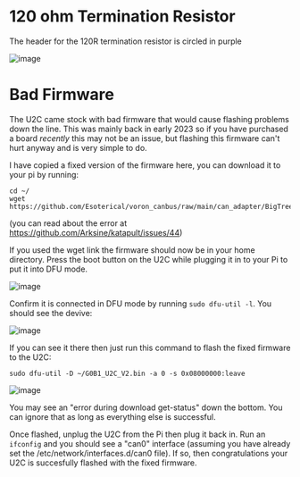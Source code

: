 # 120 ohm Termination Resistor

The header for the 120R termination resistor is circled in purple

![image](https://github.com/Esoterical/voron_canbus/assets/124253477/c7044a7f-db00-42a1-b75f-c449c44a13ca)

# Bad Firmware

The U2C came stock with bad firmware that would cause flashing problems down the line. This was mainly back in early 2023 so if you have purchased a board *recently* this may not be an issue, but flashing this firmware can't hurt anyway and is very simple to do.

I have copied a fixed version of the firmware here, you can download it to your pi by running:
```
cd ~/
wget https://github.com/Esoterical/voron_canbus/raw/main/can_adapter/BigTreeTech%20U2C%20v2.1/G0B1_U2C_V2.bin
```

(you can read about the error at https://github.com/Arksine/katapult/issues/44)

If you used the wget link the firmware should now be in your home directory. Press the boot button on the U2C while plugging it in to your Pi to put it into DFU mode.

![image](https://github.com/Esoterical/voron_canbus/assets/124253477/ad3a5d48-fc30-4dea-9b9e-96fb1eec37e3)

Confirm it is connected in DFU mode by running `sudo dfu-util -l`. You should see the devive:

![image](https://user-images.githubusercontent.com/124253477/221551890-3205eafb-9f16-41b5-8020-ebb1ebbf5ded.png)

If you can see it there then just run this command to flash the fixed firmware to the U2C:

`sudo dfu-util -D ~/G0B1_U2C_V2.bin -a 0 -s 0x08000000:leave`

![image](https://user-images.githubusercontent.com/124253477/221552152-89f14967-b807-4e54-9159-003b19eed784.png)

You may see an "error during download get-status" down the bottom. You can ignore that as long as everything else is successful.

Once flashed, unplug the U2C from the Pi then plug it back in. Run an `ifconfig` and you should see a "can0" interface (assuming you have already set the /etc/network/interfaces.d/can0 file). If so, then congratulations your U2C is succesfully flashed with the fixed firmware.
